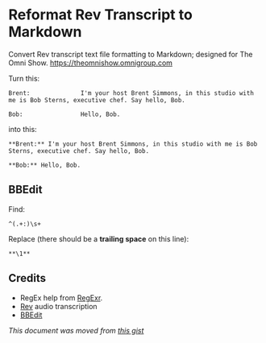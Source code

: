 # Reformat Rev Transcript to Markdown

Convert Rev transcript text file formatting to Markdown; designed for The Omni Show. https://theomnishow.omnigroup.com

Turn this:

```
Brent:              I'm your host Brent Simmons, in this studio with me is Bob Sterns, executive chef. Say hello, Bob. 

Bob:                Hello, Bob.
```

into this:

```
**Brent:** I'm your host Brent Simmons, in this studio with me is Bob Sterns, executive chef. Say hello, Bob. 

**Bob:** Hello, Bob.
```

## BBEdit

Find:

`^(.+:)\s+`

Replace (there should be a **trailing space** on this line):

`**\1** `

## Credits

- RegEx help from [RegExr](https://regexr.com).
- [Rev](https://www.rev.com/transcription) audio transcription
- [BBEdit](http://www.barebones.com/products/bbedit/index.html)

*This document was moved from [this gist](https://gist.github.com/bobtiki/903891bade11aaf365464931955ed356)*
